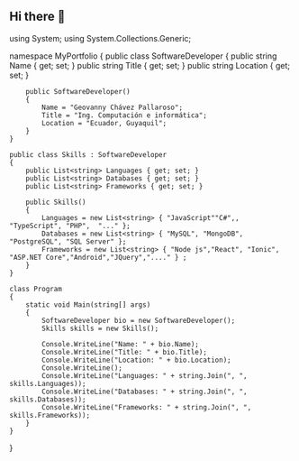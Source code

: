 ## Hi there 👋

<!--
**geovannysan/geovannysan** is a ✨ _special_ ✨ repository because its `README.md` (this file) appears on your GitHub profile.

Here are some ideas to get you started:

- 🔭 I’m currently working on ...
- 🌱 I’m currently learning ...
- 👯 I’m looking to collaborate on ...
- 🤔 I’m looking for help with ...
- 💬 Ask me about ...
- 📫 How to reach me: ...
- 😄 Pronouns: ...
- ⚡ Fun fact: ...
-->
using System;
using System.Collections.Generic;

namespace MyPortfolio
{
    public class SoftwareDeveloper
    {
        public string Name { get; set; }
        public string Title { get; set; }
        public string Location { get; set; }

        public SoftwareDeveloper()
        {
            Name = "Geovanny Chávez Pallaroso";
            Title = "Ing. Computación e informática";
            Location = "Ecuador, Guyaquil";
        }
    }

    public class Skills : SoftwareDeveloper
    {
        public List<string> Languages { get; set; }
        public List<string> Databases { get; set; }
        public List<string> Frameworks { get; set; }

        public Skills()
        {
            Languages = new List<string> { "JavaScript""C#",, "TypeScript", "PHP",  "..." }; 
            Databases = new List<string> { "MySQL", "MongoDB", "PostgreSQL", "SQL Server" };
            Frameworks = new List<string> { "Node js","React", "Ionic", "ASP.NET Core","Android","JQuery","...." } ;
        }
    }

    class Program
    {
        static void Main(string[] args)
        {
            SoftwareDeveloper bio = new SoftwareDeveloper();
            Skills skills = new Skills();

            Console.WriteLine("Name: " + bio.Name);
            Console.WriteLine("Title: " + bio.Title);
            Console.WriteLine("Location: " + bio.Location);
            Console.WriteLine();
            Console.WriteLine("Languages: " + string.Join(", ", skills.Languages));
            Console.WriteLine("Databases: " + string.Join(", ", skills.Databases));
            Console.WriteLine("Frameworks: " + string.Join(", ", skills.Frameworks));
        }
    }
}

